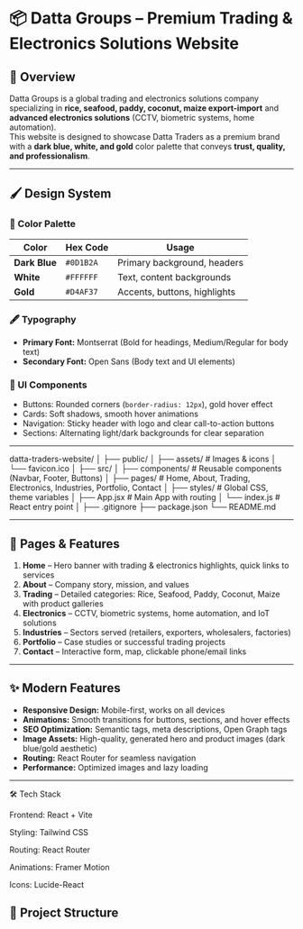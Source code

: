 # 📦 Datta Groups – Premium Trading & Electronics Solutions Website

## 🌟 Overview  
Datta Groups is a global trading and electronics solutions company specializing in **rice, seafood, paddy, coconut, maize export-import** and **advanced electronics solutions** (CCTV, biometric systems, home automation).  
This website is designed to showcase Datta Traders as a premium brand with a **dark blue, white, and gold** color palette that conveys **trust, quality, and professionalism**.

---

## 🖌 Design System  
### 🎨 Color Palette  
| Color         | Hex Code  | Usage                       |
|----------------|-----------|----------------------------|
| **Dark Blue**  | `#0D1B2A` | Primary background, headers |
| **White**      | `#FFFFFF` | Text, content backgrounds   |
| **Gold**       | `#D4AF37` | Accents, buttons, highlights|

### 🖋 Typography  
- **Primary Font:** Montserrat (Bold for headings, Medium/Regular for body text)  
- **Secondary Font:** Open Sans (Body text and UI elements)  

### 🧩 UI Components  
- Buttons: Rounded corners (`border-radius: 12px`), gold hover effect  
- Cards: Soft shadows, smooth hover animations  
- Navigation: Sticky header with logo and clear call-to-action buttons  
- Sections: Alternating light/dark backgrounds for clear separation  

---
datta-traders-website/
│
├── public/
│ ├── assets/ # Images & icons
│ └── favicon.ico
│
├── src/
│ ├── components/ # Reusable components (Navbar, Footer, Buttons)
│ ├── pages/ # Home, About, Trading, Electronics, Industries, Portfolio, Contact
│ ├── styles/ # Global CSS, theme variables
│ ├── App.jsx # Main App with routing
│ └── index.js # React entry point
│
├── .gitignore
├── package.json
└── README.md



---

## 📑 Pages & Features  
1. **Home** – Hero banner with trading & electronics highlights, quick links to services  
2. **About** – Company story, mission, and values  
3. **Trading** – Detailed categories: Rice, Seafood, Paddy, Coconut, Maize with product galleries  
4. **Electronics** – CCTV, biometric systems, home automation, and IoT solutions  
5. **Industries** – Sectors served (retailers, exporters, wholesalers, factories)  
6. **Portfolio** – Case studies or successful trading projects  
7. **Contact** – Interactive form, map, clickable phone/email links  

---

## ✨ Modern Features  
- **Responsive Design:** Mobile-first, works on all devices  
- **Animations:** Smooth transitions for buttons, sections, and hover effects  
- **SEO Optimization:** Semantic tags, meta descriptions, Open Graph tags  
- **Image Assets:** High-quality, generated hero and product images (dark blue/gold aesthetic)  
- **Routing:** React Router for seamless navigation  
- **Performance:** Optimized images and lazy loading  

---


🛠 Tech Stack

Frontend: React + Vite

Styling: Tailwind CSS

Routing: React Router

Animations: Framer Motion

Icons: Lucide-React

## 📂 Project Structure  

